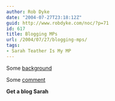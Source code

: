 ```yaml
---
author: Rob Dyke
date: "2004-07-27T23:18:12Z"
guid: http://www.robdyke.com/noc/?p=71
id: 617
title: Blogging MPs
url: /2004/07/27/blogging-mps/
tags:
- Sarah Teather Is My MP
---
```

Some [background](http://www.voxpolitics.com/weblog/archives/000468.html#000468)

Some [comment](http://greenwichtimes.blogspot.com/2004/07/development-of-mps-websites-since-1994.html)

**Get a blog Sarah**